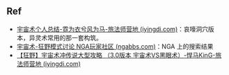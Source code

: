 ## Ref

- [宇宙术个人总结-霓为衣兮风为马-旅法师营地 (iyingdi.com)](https://www.iyingdi.com/tz/post/5085640)：哀嚎洞穴版本，异灵术常用的那一套构筑。
- [宇宙术-狂野模式讨论 NGA玩家社区 (ngabbs.com)](https://ngabbs.com/thread.php?key=%E5%AE%87%E5%AE%99%E6%9C%AF&fid=621)：NGA 上的搜索结果
- [【狂野】宇宙术冲传说大型攻略 （3.0版本 宇宙术VS黑眼术）-悍马KinG-旅法师营地 (iyingdi.com)](https://www.iyingdi.com/tz/post/2355094)